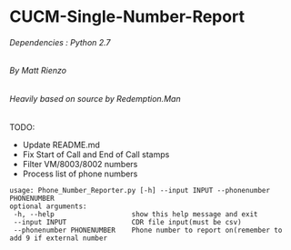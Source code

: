 # CUCM-Single-Number-Report
###### Dependencies : Python 2.7
###### By Matt Rienzo
###### Heavily based on source by Redemption.Man


TODO:
- Update README.md
- Fix Start of Call and End of Call stamps
- Filter VM/8003/8002 numbers
- Process list of phone numbers


```
usage: Phone_Number_Reporter.py [-h] --input INPUT --phonenumber PHONENUMBER
optional arguments:
 -h, --help           		  show this help message and exit
 --input INPUT         		  CDR file input(must be csv)
 --phonenumber PHONENUMBER	  Phone number to report on(remember to add 9 if external number
```
